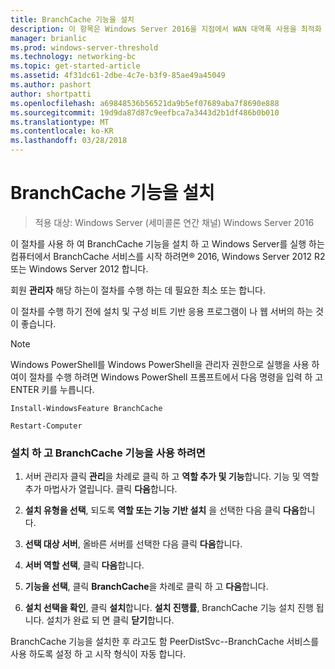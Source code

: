 ```yaml
---
title: BranchCache 기능을 설치
description: 이 항목은 Windows Server 2016을 지점에서 WAN 대역폭 사용을 최적화 하 분산 / 호스팅된 캐시 모드로 BranchCache 배포 하는 방법을 보여 주는 BranchCache 배포 가이드
manager: brianlic
ms.prod: windows-server-threshold
ms.technology: networking-bc
ms.topic: get-started-article
ms.assetid: 4f31dc61-2dbe-4c7e-b3f9-85ae49a45049
ms.author: pashort
author: shortpatti
ms.openlocfilehash: a69848536b56521da9b5ef07689aba7f8690e888
ms.sourcegitcommit: 19d9da87d87c9eefbca7a3443d2b1df486b0b010
ms.translationtype: MT
ms.contentlocale: ko-KR
ms.lasthandoff: 03/28/2018
---
```

# <a name="install-the-branchcache-feature"></a>BranchCache 기능을 설치

>적용 대상: Windows Server (세미콜론 연간 채널) Windows Server 2016

이 절차를 사용 하 여 BranchCache 기능을 설치 하 고 Windows Server를 실행 하는 컴퓨터에서 BranchCache 서비스를 시작 하려면&reg; 2016, Windows Server 2012 R2 또는 Windows Server 2012 합니다.  
  
회원 **관리자** 해당 하는이 절차를 수행 하는 데 필요한 최소 또는 합니다.  
  
이 절차를 수행 하기 전에 설치 및 구성 비트 기반 응용 프로그램이 나 웹 서버의 하는 것이 좋습니다.  
  
> [!NOTE]  
> Windows PowerShell를 Windows PowerShell을 관리자 권한으로 실행을 사용 하 여이 절차를 수행 하려면 Windows PowerShell 프롬프트에서 다음 명령을 입력 하 고 ENTER 키를 누릅니다.  
>   
> `Install-WindowsFeature BranchCache`  
>   
> `Restart-Computer`  
  
### <a name="to-install-and-enable-the-branchcache-feature"></a>설치 하 고 BranchCache 기능을 사용 하려면  
  
1.  서버 관리자 클릭 **관리**을 차례로 클릭 하 고 **역할 추가 및 기능**합니다. 기능 및 역할 추가 마법사가 열립니다. 클릭 **다음**합니다.  
  
2.  **설치 유형을 선택**, 되도록 **역할 또는 기능 기반 설치** 을 선택한 다음 클릭 **다음**합니다.  
  
3.  **선택 대상 서버**, 올바른 서버를 선택한 다음 클릭 **다음**합니다.  
  
4.  **서버 역할 선택**, 클릭 **다음**합니다.  
  
5.  **기능을 선택**, 클릭 **BranchCache**을 차례로 클릭 하 고 **다음**합니다.  
  
6.  **설치 선택을 확인**, 클릭 **설치**합니다. **설치 진행률**, BranchCache 기능 설치 진행 됩니다. 설치가 완료 되 면 클릭 **닫기**합니다.  
  
BranchCache 기능을 설치한 후 라고도 함 PeerDistSvc--BranchCache 서비스를 사용 하도록 설정 하 고 시작 형식이 자동 합니다.  
  


